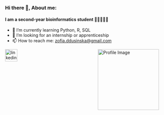 ### Hi there 👋, About me:
#### I am a second-year bioinformatics student 👩🏼‍💻🧬🦠
- 🌱 I’m currently learning Python, R, SQL
- 💫 I’m looking for an internship or apprenticeship
- 📫 How to reach me: zofia.ddusinska@gmail.com

<img align="right" width="200" src="https://github.com/zosiadd/zosiadd/assets/120915010/b0ba597d-de2a-445c-8e56-476d737f8228" alt="Profile Image"/>


 [<img src='https://cdn.jsdelivr.net/npm/simple-icons@3.0.1/icons/linkedin.svg' alt='linkedin' height='40'>](https://www.linkedin.com/in/zofia-dusińska-23502327b/) 
  






